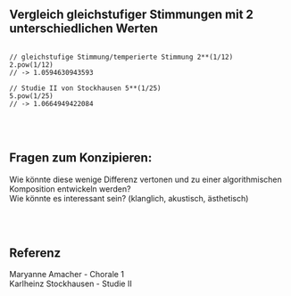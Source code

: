 ## Vergleich gleichstufiger Stimmungen mit 2 unterschiedlichen Werten


```supercollider

// gleichstufige Stimmung/temperierte Stimmung 2**(1/12) 
2.pow(1/12) 
// -> 1.0594630943593

// Studie II von Stockhausen 5**(1/25) 
5.pow(1/25) 
// -> 1.0664949422084

```
<br>
<br>

## Fragen zum Konzipieren:
Wie könnte diese wenige Differenz vertonen und zu einer algorithmischen Komposition entwickeln werden? <br>
Wie könnte es interessant sein? (klanglich, akustisch, ästhetisch)


<br>
<br>

## Referenz

Maryanne Amacher - Chorale 1 <br>
Karlheinz Stockhausen - Studie II <br>
